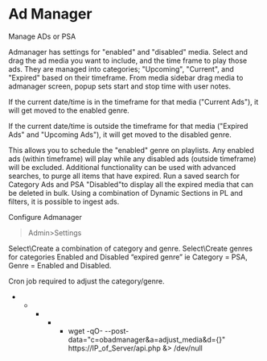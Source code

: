 Ad Manager
===========

Manage ADs or PSA

Admanager has settings for "enabled" and "disabled" media. Select and drag the ad media you want to include, and the time frame to play those ads. They are managed into categories; "Upcoming", "Current", and "Expired" based on their timeframe. From media sidebar drag media to admanager screen, popup sets start and stop time with user notes. 
 
If the current date/time is in the timeframe for that media ("Current Ads"), it will get moved to the enabled genre.
 
If the current date/time is outside the timeframe for that media ("Expired Ads" and "Upcoming Ads"), it will get moved to the disabled genre.
 
This allows you to schedule the "enabled" genre on playlists. Any enabled ads (within timeframe) will play while any disabled ads (outside timeframe) will be excluded.  Additional functionality can be used with advanced searches, to purge all items that have expired.  Run a saved search for Category Ads and PSA  "Disabled"to display all the expired media that can be deleted in bulk. Using a combination of Dynamic Sections in PL and filters, it is possible to ingest ads.

Configure Admanager

>Admin>Settings

Select\Create a combination of category and genre.  Select\Create genres for categories Enabled and Disabled “expired genre” ie Category = PSA, Genre = Enabled and Disabled.

Cron job required to adjust the category/genre.

* * * * * wget -qO- --post-data="c=obadmanager&a=adjust_media&d={}" https://IP_of_Server/api.php &> /dev/null
